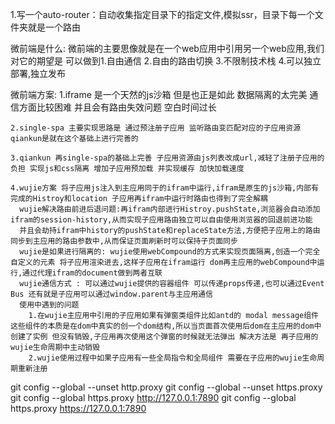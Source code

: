 <!--
 * @Author: yjl
 * @Date: 2024-05-10 09:15:11
 * @LastEditors: yjl
 * @LastEditTime: 2024-06-24 17:48:24
 * @Description: 描述
-->
1.写一个auto-router：自动收集指定目录下的指定文件,模拟ssr，目录下每一个文件夹就是一个路由


微前端是什么:
    微前端的主要思像就是在一个web应用中引用另一个web应用,我们对它的期望是 可以做到1.自由通信 2.自由的路由切换 3.不限制技术栈 4.可以独立部署,独立发布

微前端方案:
    1.iframe 是一个天然的js沙箱 但是也正是如此 数据隔离的太完美 通信方面比较困难  并且会有路由失效问题 空白时间过长

    2.single-spa 主要实现思路是 通过预注册子应用 监听路由变匹配对应的子应用资源 qiankun是就在这个基础上进行完善的

    3.qiankun 再single-spa的基础上完善 子应用资源由js列表改成url,减轻了注册子应用的负担 实现js和css隔离 增加子应用预加载 并实现缓存 加快加载速度

    4.wujie方案 将子应用js注入到主应用同于的ifram中运行,ifram是原生的js沙箱,内部有完成的Histroy和location 子应用再ifram中运行时路由也得到了完全解耦
      wujie解决路由前进后退问题:再ifram内部进行Histroy.pushState,浏览器会自动添加ifram的session-history,从而实现子应用路由独立可以自由使用浏览器的回退前进功能
      并且会劫持ifram中history的pushState和replaceState方法,方便把子应用上的路由同步到主应用的路由参数中,从而保证页面刷新时可以保持子页面同步
      wujie是如果进行隔离的: wujie使用webCompound的方式来实现页面隔离,创造一个完全自定义的元素 将子应用渲染进去,这样子应用在ifram运行 dom再主应用的webCompound中运行,通过代理ifram的document做到两者互联
      wujie通信方式 : 可以通过wujie提供的容器组件 可以传递props传递,也可以通过Event Bus 还有就是子应用可以通过window.parent与主应用通信
      使用中遇到的问题
        1.在wujie主应用中引用的子应用如果有弹窗类组件比如antd的 modal message组件 这些组件的本质是在dom中真实的创一个dom结构,所以当页面首次使用后dom在主应用的dom中创建了实例 但没有销毁,子应用再次使用这个弹窗的时候就无法弹出 解决方法是 再子应用的wujie生命周期中主动销毁
        2.wujie使用过程中如果子应用有一些全局指令和全局组件 需要在子应用的wujie生命周期重新注册


<!-- 提交取消/代理 -->
git config --global --unset http.proxy
git config --global --unset https.proxy
git config --global https.proxy http://127.0.0.1:7890
git config --global https.proxy https://127.0.0.1:7890